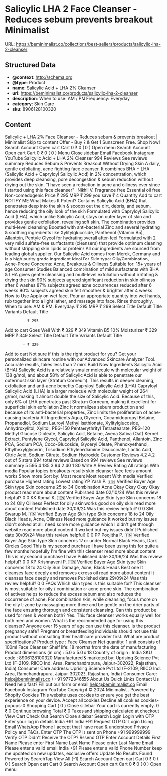 # Salicylic  LHA 2 Face Cleanser - Reduces sebum  prevents breakout  Minimalist

URL: https://beminimalist.co/collections/best-sellers/products/salicylic-lha-2-cleanser

## Structured Data

- **@context**: http://schema.org
- **@type**: Product
- **name**: Salicylic Acid + LHA 2% Cleanser
- **url**: https://beminimalist.co/products/salicylic-lha-2-cleanser
- **description**: When to use: AM / PM
Frequency: Everyday
- **category**: Skin Care
- **sku**: 8906128100320

## Content

Salicylic + LHA 2% Face Cleanser - Reduces sebum & prevents breakout | Minimalist
Skip to content
Offer - Buy 2 & Get 1 Sunscreen Free. Shop Now!
Search
Account
Open cart
Cart
0
₹ 0
(
0
)
Open menu
Search
Account
Open cart
Cart
0
₹ 0
(
0
)
Menu
Close sidebar
Email
Facebook
Instagram
YouTube
Salicylic Acid + LHA 2% Cleanser
994 Reviews
See reviews summary
Reduces Sebum & Prevents Breakout Without Drying Skin
A daily, gentle exfoliating, acne fighting face cleanser. It combines BHA + LHA (Salicylic Acid + Capryloyl Salicylic Acid) in 2% concentration, which provides deep cleansing, pore decongestion & sebum reduction without drying out the skin.
"I have seen a reduction in acne and oiliness ever since I started using this face cleanser" -Nikhil V.
Fragrance free
Essential oil free
Non-comedogenic
Price
₹ 295
MRP
₹ 299
you save ₹ 4
Quantity
Add to cart
NOTIFY ME
What Makes It Potent?
Contains Salicylic Acid (BHA) that penetrates deep into the skin & scoops out the dirt, debris, and sebum, hence reducing the oily look of the skin
Formulated with Capryloyl Salicylic Acid (LHA), which unlike Salicylic Acid, stays on outer layer of skin and provides gentle exfoliation, revealing soft skin. The combination provides multi-level cleansing
Boosted with anti-bacterial Zinc and several hydrating & soothing ingredients like Xylitylglucoside, Panthenol (Vitamin B5), Allantoin, Pentyle Glycol for hydrating overall after-feel
Formulated with 2 very mild sulfate-free surfactants (cleansers) that provide optimum cleaning without stripping skin lipids or proteins
All our ingredients are sourced from leading global supplier. Our Salicylic Acid comes from Merck, Germany and is a high purity grade ingredient
Ideal For
Skin type:
Oily/Combination, Acne-Prone
Concerns:
Acne, Breakouts & Oiliness
Suitable for:
15+ years of age
Consumer Studies
Balanced combination of mild surfactants with BHA & LHA gives gentle cleansing and multi-level exfoliation without irritating & drying the skin
90%
subjects agreed significant reduction in skin oiliness after 6 washes
87%
subjects agreed acne occurrences reduced after 6 weeks
90%
subjects agreed skin felt smoother & brighter after 4 weeks
How to Use
Apply on wet face. Pour an appropriate quantity into wet hands, rub together into a light lather, and massage into face. Rinse thoroughly.
When to use:
AM & PM. Everyday.
₹ 295
MRP
₹ 299
Select Title
Default Title
Variants
Default Title
            
            - ₹ 295
Add to cart
Goes Well With
₹ 329
₹ 349
Vitamin B5 10% Moisturizer
₹ 329
MRP
₹ 349
Select Title
Default Title
Variants
Default Title
            
            - ₹ 329
Add to cart
Not sure if this is the right product for you?
Get your personalized skincare routine with our Advanced Skincare Analyzer Tool. Accurate results, takes less than 2 mins
Build Now
Ingredients
Salicylic Acid (BHA)
Salicylic Acid is a relatively smaller molecule with molecular weight of 138 g/mol, and about 58% of Salicylic Acid is able to penetrate our outermost skin layer (Stratum Corneum). This results in deeper cleaning, exfoliation and anti-acne benefits
Capryloyl Salicylic Acid (LHA)
Capryloyl Salicylic Acid (LHA) is a larger molecule with molecular weight of 264 g/mol, making it almost double the size of Salicylic Acid. Because of this, only 6% of LHA penetrates past Stratum Corneum, making it excellent for superficial skin exfoliation
Zinc
It normalizes sebum production and because of its anti-bacterial properties, Zinc limits the proliferation of acne-causing bacteria
All Ingredients
Aqua, Glycerin, Cocamidopropyl Betaine, Propanediol, Sodium Lauroyl Methyl Isethionate, Xylitylglucoside, Anhydroxylitol, Xylitol, PEG-150 Pentaerythrityl Tetrastearate, PEG-120 Methyl Glucose Dioleate, Salicylic Acid, Betaine, Avena Sativa (Oat) Kernel Extract, Pentylene Glycol, Capryloyl Salicylic Acid, Panthenol, Allantoin, Zinc PCA, Sodium PCA, Coco-Glucoside, Glyceryl Oleate, Phenoxyethanol, Ethylhexylglycerin, Trisodium Ethylenediamine Disuccinate, Lactic Acid, Citric Acid, Sodium Citrate, Sodium Hydroxide
Customer Reviews
4.2
4.2 out of 5 stars 994 total reviews
Based on 994 reviews
See reviews summary
5
595
4
185
3
94
2
40
1
80
Write A Review
Rating
All ratings
With media
Popular topics
breakouts
results
skin
cleanser
face
feels
amount
works
Show more
Sort by:
Most recent
Most recent
With media
Verified purchase
Highest rating
Lowest rating
YP
Yash P. 🇮🇳
Verified Buyer
Age
Skin type
Skin concerns
25 to 34
Combination
Acne
Okay Okay
Okay Okay product
read more about content
Published date
02/10/24
Was this review helpful?
0
0
KK
Komal K. 🇮🇳
Verified Buyer
Age
Skin type
Skin concerns
18 to 24
Oily
Oiliness
Perfect for oily skin
works good on oily skin
read more about content
Published date
30/09/24
Was this review helpful?
0
0
SM
Swarup M. 🇮🇳
Verified Buyer
Age
Skin type
Skin concerns
18 to 24
Oily
Black Heads, Acne, Oiliness
Need more guidance
It worked but my issues didn't solved at all, need some more guidance which I didn't get through website
read more about content It worked but my issues didn't
Published date
30/09/24
Was this review helpful?
0
0
PP
Poojitha P. 🇮🇳
Verified Buyer
Age
Skin type
Skin concerns
17 or under
Normal
Black Heads, Dark Circles
Good
This is my second purchase I have been using this for quite a few months hopefully I'm fine with this cleanser
read more about content This is my second purchase I have
Published date
30/09/24
Was this review helpful?
0
0
KP
Krishnaveni P. 🇮🇳
Verified Buyer
Age
Skin type
Skin concerns
18 to 24
Oily
Sun Damage, Acne, Black Heads
Best one
It cleanses face deeply and removes excess oil
read more about content It cleanses face deeply and removes
Published date
29/09/24
Was this review helpful?
0
0
FAQs
Which skin types is this suitable for?
This cleanser is most suitable for oily / combination or acne prone skin. The combination of actives helps to reduce the excess sebum and also reduces the occurrence of acne. For combination skin, while cleansing, focus more on the oily t-zone by massaging more there and be gentle on the drier parts of the face ensuring thorough and consistent cleansing.
Can this product be used for men & women both?
Yes. This face cleanser works equally well for both men and women.
What is the recommended age for using this cleanser?
Anyone over 15 years of age can use this cleanser.
Is the product pregnancy safe?
Pregnant or breastfeeding individuals should not use this product without consulting their healthcare provider first.
What are product specifications?
Product type
: Face Cleanser
Net quantity:
1 unit consists of 100ml Face Cleanser
Shelf life:
18 months from the date of manufacturing
Product dimensions (in cm)
: 5.0 x 5.0 x 18
Country of origin
: India
SKU code
: 8906128100320
Manufactured & marketed by:
Uprising Science Pvt Ltd (F-2109, RIICO Ind. Area, Ramchandrapura, Jaipur-302022, Rajasthan, India)
Consumer Care address:
Uprising Science Pvt Ltd (F-2109, RIICO Ind. Area, Ramchandrapura, Jaipur-302022, Rajasthan, India)
Consumer Care:
help@beminimalist.co / +91 9772346555
About Us
Quick Links
Contact Us
Need help fast? Fill out
our form
or email help@beminimalist.co
Email
Facebook
Instagram
YouTube
Copyright © 2024
Minimalist
.
Powered by Shopify
Cookies
This website uses cookies to ensure you get the best experience on your device.
Accept all cookies
Decline all cookies
cookies-popups-0
Shopping Cart
            (
0
)
Close sidebar
Your cart is currently empty.
0
₹ 0
Continue browsing
Total
₹ 0
Taxes and shipping calculated at checkout
View Cart
Check Out
Search
Close sidebar
Search
Login
Login with OTP
Enter your log in details
India
+91
India
+91
Request OTP
Or Login Using
Email
WhatsApp
Phone
I accept that I have read & understood
Privacy Policy
and T&Cs.
Enter OTP
The OTP is sent on
Phone
+91 999999999
Verify OTP
Didn't Receive the OTP?
Resend OTP
Enter Account Details
First Name
Please enter First Name
Last Name
Please enter Last Name
Email
Please enter a valid email
India
+91
Please enter a valid Phone Number
keep me updated on new updates, exclusive offers
Update
No Results Found
Powered by SearchTap
View All (-1)
Search
Account
Open cart
Cart
0
₹ 0
(
0
)
Search
Open cart
Cart
0
Search
Account
Open cart
Cart
0
₹ 0
(
0
)
Open menu